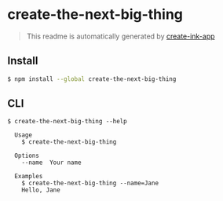 # create-the-next-big-thing

> This readme is automatically generated by [create-ink-app](https://github.com/vadimdemedes/create-ink-app)


## Install

```bash
$ npm install --global create-the-next-big-thing
```


## CLI

```
$ create-the-next-big-thing --help

  Usage
    $ create-the-next-big-thing

  Options
    --name  Your name

  Examples
    $ create-the-next-big-thing --name=Jane
    Hello, Jane
```
